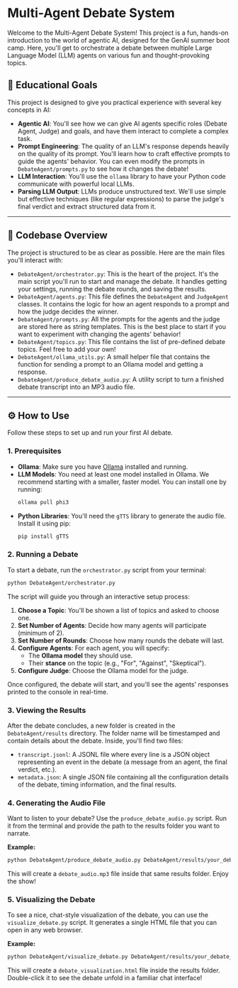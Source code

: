 # Multi-Agent Debate System

Welcome to the Multi-Agent Debate System! This project is a fun, hands-on introduction to the world of agentic AI, designed for the GenAI summer boot camp. Here, you'll get to orchestrate a debate between multiple Large Language Model (LLM) agents on various fun and thought-provoking topics.

## 🚀 Educational Goals

This project is designed to give you practical experience with several key concepts in AI:

-   **Agentic AI**: You'll see how we can give AI agents specific roles (Debate Agent, Judge) and goals, and have them interact to complete a complex task.
-   **Prompt Engineering**: The quality of an LLM's response depends heavily on the quality of its prompt. You'll learn how to craft effective prompts to guide the agents' behavior. You can even modify the prompts in `DebateAgent/prompts.py` to see how it changes the debate!
-   **LLM Interaction**: You'll use the `ollama` library to have your Python code communicate with powerful local LLMs.
-   **Parsing LLM Output**: LLMs produce unstructured text. We'll use simple but effective techniques (like regular expressions) to parse the judge's final verdict and extract structured data from it.

---

## 📂 Codebase Overview

The project is structured to be as clear as possible. Here are the main files you'll interact with:

-   `DebateAgent/orchestrator.py`: This is the heart of the project. It's the main script you'll run to start and manage the debate. It handles getting your settings, running the debate rounds, and saving the results.
-   `DebateAgent/agents.py`: This file defines the `DebateAgent` and `JudgeAgent` classes. It contains the logic for how an agent responds to a prompt and how the judge decides the winner.
-   `DebateAgent/prompts.py`: All the prompts for the agents and the judge are stored here as string templates. This is the best place to start if you want to experiment with changing the agents' behavior!
-   `DebateAgent/topics.py`: This file contains the list of pre-defined debate topics. Feel free to add your own!
-   `DebateAgent/ollama_utils.py`: A small helper file that contains the function for sending a prompt to an Ollama model and getting a response.
-   `DebateAgent/produce_debate_audio.py`: A utility script to turn a finished debate transcript into an MP3 audio file.

---

## ⚙️ How to Use

Follow these steps to set up and run your first AI debate.

### 1. Prerequisites

-   **Ollama**: Make sure you have [Ollama](https://ollama.com/) installed and running.
-   **LLM Models**: You need at least one model installed in Ollama. We recommend starting with a smaller, faster model. You can install one by running:
    ```bash
    ollama pull phi3
    ```
-   **Python Libraries**: You'll need the `gTTS` library to generate the audio file. Install it using pip:
    ```bash
    pip install gTTS
    ```

### 2. Running a Debate

To start a debate, run the `orchestrator.py` script from your terminal:

```bash
python DebateAgent/orchestrator.py
```

The script will guide you through an interactive setup process:

1.  **Choose a Topic**: You'll be shown a list of topics and asked to choose one.
2.  **Set Number of Agents**: Decide how many agents will participate (minimum of 2).
3.  **Set Number of Rounds**: Choose how many rounds the debate will last.
4.  **Configure Agents**: For each agent, you will specify:
    -   The **Ollama model** they should use.
    -   Their **stance** on the topic (e.g., "For", "Against", "Skeptical").
5.  **Configure Judge**: Choose the Ollama model for the judge.

Once configured, the debate will start, and you'll see the agents' responses printed to the console in real-time.

### 3. Viewing the Results

After the debate concludes, a new folder is created in the `DebateAgent/results` directory. The folder name will be timestamped and contain details about the debate. Inside, you'll find two files:

-   `transcript.jsonl`: A JSONL file where every line is a JSON object representing an event in the debate (a message from an agent, the final verdict, etc.).
-   `metadata.json`: A single JSON file containing all the configuration details of the debate, timing information, and the final results.

### 4. Generating the Audio File

Want to listen to your debate? Use the `produce_debate_audio.py` script. Run it from the terminal and provide the path to the results folder you want to narrate.

**Example:**

```bash
python DebateAgent/produce_debate_audio.py DebateAgent/results/your_debate_results_folder_name
```

This will create a `debate_audio.mp3` file inside that same results folder. Enjoy the show!

### 5. Visualizing the Debate

To see a nice, chat-style visualization of the debate, you can use the `visualize_debate.py` script. It generates a single HTML file that you can open in any web browser.

**Example:**

```bash
python DebateAgent/visualize_debate.py DebateAgent/results/your_debate_results_folder_name
```

This will create a `debate_visualization.html` file inside the results folder. Double-click it to see the debate unfold in a familiar chat interface! 